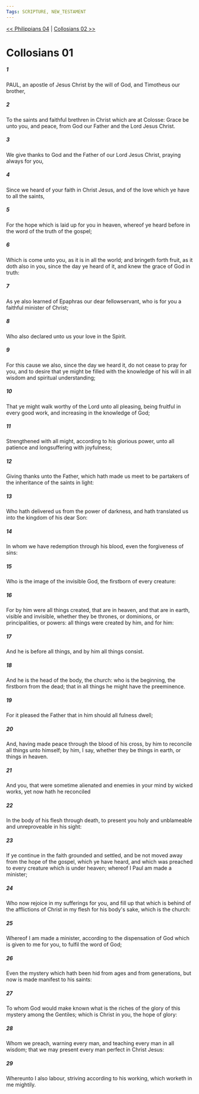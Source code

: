 ```yaml
---
Tags: SCRIPTURE, NEW_TESTAMENT
---
```


[<< Philippians 04](NEW_TESTAMENT/11_Philippians/Philippians_04.md) | [Collosians 02 >>](NEW_TESTAMENT/12_Collosians/Collosians_02.md)

# Collosians 01

##### 1

PAUL, an apostle of Jesus Christ by the will of God, and Timotheus our brother,

##### 2

To the saints and faithful brethren in Christ which are at Colosse: Grace be unto you, and peace, from God our Father and the Lord Jesus Christ.

##### 3

We give thanks to God and the Father of our Lord Jesus Christ, praying always for you,

##### 4

Since we heard of your faith in Christ Jesus, and of the love which ye have to all the saints,

##### 5

For the hope which is laid up for you in heaven, whereof ye heard before in the word of the truth of the gospel;

##### 6

Which is come unto you, as it is in all the world; and bringeth forth fruit, as it doth also in you, since the day ye heard of it, and knew the grace of God in truth:

##### 7

As ye also learned of Epaphras our dear fellowservant, who is for you a faithful minister of Christ;

##### 8

Who also declared unto us your love in the Spirit.

##### 9

For this cause we also, since the day we heard it, do not cease to pray for you, and to desire that ye might be filled with the knowledge of his will in all wisdom and spiritual understanding;

##### 10

That ye might walk worthy of the Lord unto all pleasing, being fruitful in every good work, and increasing in the knowledge of God;

##### 11

Strengthened with all might, according to his glorious power, unto all patience and longsuffering with joyfulness;

##### 12

Giving thanks unto the Father, which hath made us meet to be partakers of the inheritance of the saints in light:

##### 13

Who hath delivered us from the power of darkness, and hath translated us into the kingdom of his dear Son:

##### 14

In whom we have redemption through his blood, even the forgiveness of sins:

##### 15

Who is the image of the invisible God, the firstborn of every creature:

##### 16

For by him were all things created, that are in heaven, and that are in earth, visible and invisible, whether they be thrones, or dominions, or principalities, or powers: all things were created by him, and for him:

##### 17

And he is before all things, and by him all things consist.

##### 18

And he is the head of the body, the church: who is the beginning, the firstborn from the dead; that in all things he might have the preeminence.

##### 19

For it pleased the Father that in him should all fulness dwell;

##### 20

And, having made peace through the blood of his cross, by him to reconcile all things unto himself; by him, I say, whether they be things in earth, or things in heaven.

##### 21

And you, that were sometime alienated and enemies in your mind by wicked works, yet now hath he reconciled

##### 22

In the body of his flesh through death, to present you holy and unblameable and unreproveable in his sight:

##### 23

If ye continue in the faith grounded and settled, and be not moved away from the hope of the gospel, which ye have heard, and which was preached to every creature which is under heaven; whereof I Paul am made a minister;

##### 24

Who now rejoice in my sufferings for you, and fill up that which is behind of the afflictions of Christ in my flesh for his body's sake, which is the church:

##### 25

Whereof I am made a minister, according to the dispensation of God which is given to me for you, to fulfil the word of God;

##### 26

Even the mystery which hath been hid from ages and from generations, but now is made manifest to his saints:

##### 27

To whom God would make known what is the riches of the glory of this mystery among the Gentiles; which is Christ in you, the hope of glory:

##### 28

Whom we preach, warning every man, and teaching every man in all wisdom; that we may present every man perfect in Christ Jesus:

##### 29

Whereunto I also labour, striving according to his working, which worketh in me mightily.
